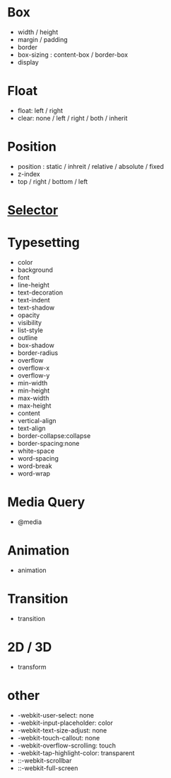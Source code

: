 # Box

-   width / height
-   margin / padding
-   border
-   box-sizing : content-box / border-box
-   display

# Float

-   float: left / right
-   clear: none / left / right / both / inherit

# Position

-   position : static / inhreit / relative / absolute / fixed
-   z-index
-   top / right / bottom / left

# [Selector](#css/selector)

# Typesetting

-   color
-   background
-   font
-   line-height
-   text-decoration
-   text-indent
-   text-shadow
-   opacity
-   visibility
-   list-style
-   outline
-   box-shadow
-   border-radius
-   overflow
-   overflow-x
-   overflow-y
-   min-width
-   min-height
-   max-width
-   max-height
-   content
-   vertical-align
-   text-align
-   border-collapse:collapse
-   border-spacing:none
-   white-space
-   word-spacing
-   word-break
-   word-wrap

# Media Query

-   @media

# Animation

-   animation

# Transition

-   transition

# 2D / 3D

-   transform

# other

-   -webkit-user-select: none
-   -webkit-input-placeholder: color
-   -webkit-text-size-adjust: none
-   -webkit-touch-callout: none
-   -webkit-overflow-scrolling: touch
-   -webkit-tap-highlight-color: transparent
-   ::-webkit-scrollbar
-   ::-webkit-full-screen
